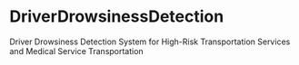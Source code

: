 # DriverDrowsinessDetection
Driver Drowsiness Detection System for High-Risk Transportation Services and Medical Service Transportation
